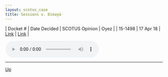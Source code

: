 ```yaml
---
layout: scotus_case
title: Sessions v. Dimaya
---
```


| Docket # | Date Decided | SCOTUS Opinion | Oyez |
| 15-1498 | 17 Apr 18 | [Link](https://www.supremecourt.gov/opinions/preliminaryprint/584US1PP_final.pdf#page=190) | [Link](https://www.oyez.org/cases/2017/15-1498) |

<audio controls>
   <source src='./resources/15-1498.mp3' type='audio/mpeg'>
</audio>

<object data='./resources/15-1498.pdf' type='application/pdf'></object>

---

[Up](./README.md)
